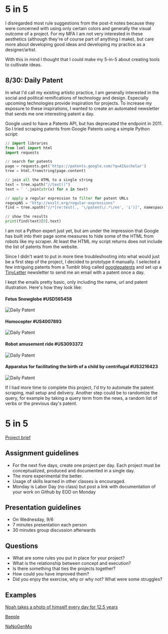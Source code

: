 # 5 in 5

I disregarded most rule suggestions from the post-it notes because they were concerned with using only certain colors and generally the visual outcome of a project. For my MFA I am not very interested in these aesthetics (although they're of course part of anything I make), but care more about developing good ideas and developing my practice as a designer/artist.  

With this in mind I thought that I could make my 5-in-5 about creating tools to cultivate ideas.

## 8/30: Daily Patent
In what I'd call my existing artistic practice, I am generally interested in the social and political remifications of technology and design. Especially upcoming technologies provide inspiration for projects. To increase my exposure to these inspirations, I wanted to create an automated newsletter that sends me one interesting patent a day.  

Google used to have a Patents API, but has deprecated the endpoint in 2011. So I tried scraping patents from Google Patents using a simple Python script: 

```python
// import libraries
from lxml import html
import requests

// search for patents
page = requests.get('https://patents.google.com/?q=AI&scholar')
tree = html.fromstring(page.content)

// join all the HTML to a single string
text = tree.xpath("//text()")
text = ' '.join(str(x) for x in text)

// apply a regular expression to filter for patent URLs
regexpNS = "http://exslt.org/regular-expressions"
find = tree.xpath("//*[re:test(., '\/patent\/.*\/en', 'i')]", namespaces={'re':regexpNS})

// show the results
print(find(text)[0].text)
```
I am not a Python expert just yet, but am under the impression that Google has built into their page some measures to hide some of the HTML from robots like my scraper. At least the HTML my script returns does not include the list of patents from the website.  

Since I didn't want to put in more time troubleshooting into what would just be a first step of the project, I decided to prototype it manually. I selected a few intriguing patents from a Tumblr blog called [googlepatents](http://googlepatents.tumblr.com) and set up a [TinyLetter](http://tinyletter.com) newsletter to send me an email with a patent once a day.

I kept the emails pretty basic, only including the name, url and patent illustration. Here's how they look like:

#### Fetus Snowglobe #USD565458
![Daily Patent](img/daily-patent-1.png)

#### Homocopter #US4007893
![Daily Patent](img/daily-patent-2.png)

#### Robot amusement ride #US3093372
![Daily Patent](img/daily-patent-3.png)

#### Apparatus for facilitating the birth of a child by centrifugal #US3216423
![Daily Patent](img/daily-patent-4.png)

If I had more time to complete this project, I'd try to automate the patent scraping, mail setup and delivery. Another step could be to randomize the query, for example by taking a query term from the news, a random list of verbs or the previous day's patent.



# 5 in 5
[Project brief](https://docs.google.com/a/newschool.edu/document/d/1LOWQXv9i27Uj8eECxLeZi66yjTRcqk260O4kw_98eOc/edit?usp=sharing)

## Assignment guidelines
* For the next five days, create one project per day. Each project must be conceptualized, produced and documented in a single day. 
* The more experimental the better.
* Usage of skills learned in other classes is encouraged.
* Monday is Labor Day (no class) but post a link with documentation of your work on Github by EOD on Monday

## Presentation guidelines
* On Wednesday, 9/6
* 7 minutes presentation each person
* 30 minutes group discussion afterwards

## Questions
* What are some rules you put in place for your project?
* What is the relationship between concept and execution?
* Is there something that ties the projects together?
* How could you have improved them?
* Did you enjoy the exercise, why or why not? What were some struggles?

## Examples
[Noah takes a photo of himself every day for 12.5 years](https://www.youtube.com/watch?v=iPPzXlMdi7o)

[Beeple](http://www.beeple-crap.com/everydays_one.php)

[NaNoGenMo](https://nanogenmo.github.io/)
